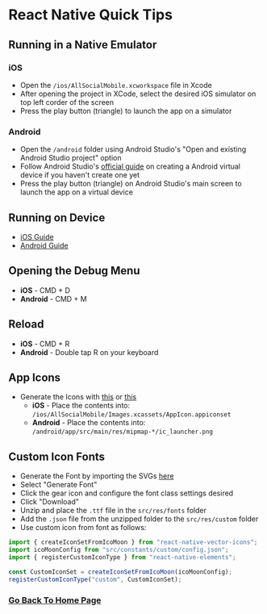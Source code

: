 # React Native Quick Tips

## Running in a Native Emulator

### iOS

-   Open the `/ios/AllSocialMobile.xcworkspace` file in Xcode
-   After opening the project in XCode, select the desired iOS simulator on top left corder of the screen
-   Press the play button (triangle) to launch the app on a simulator

### Android

-   Open the `/android` folder using Android Studio's "Open and existing Android Studio project" option
-   Follow Android Studio's [official guide](https://developer.android.com/studio/run/managing-avds.html#createavd) on creating a Android virtual device if you haven't create one yet
-   Press the play button (triangle) on Android Studio's main screen to launch the app on a virtual device

## Running on Device

-   [iOS Guide](https://facebook.github.io/react-native/docs/running-on-device#running-your-app-on-ios-devices)
-   [Android Guide](https://facebook.github.io/react-native/docs/running-on-device#running-your-app-on-ios-devices)

## Opening the Debug Menu

-   **iOS** - CMD + D
-   **Android** - CMD + M

## Reload

-   **iOS** - CMD + R
-   **Android** - Double tap R on your keyboard

## App Icons

-   Generate the Icons with [this](https://makeappicon.com/) or [this](https://appicon.co/)
    -   **iOS** - Place the contents into: `/ios/AllSocialMobile/Images.xcassets/AppIcon.appiconset`
    -   **Android** - Place the contents into: `/android/app/src/main/res/mipmap-*/ic_launcher.png`

## Custom Icon Fonts

-   Generate the Font by importing the SVGs [here](https://icomoon.io/app/#/select)
-   Select "Generate Font"
-   Click the gear icon and configure the font class settings desired
-   Click "Download"
-   Unzip and place the `.ttf` file in the `src/res/fonts` folder
    <!-- - Run `react-native link` and the font file should be added to the Android and iOS projects -->
-   Add the `.json` file from the unzipped folder to the `src/res/custom` folder
-   Use custom icon from font as follows:

```javascript
import { createIconSetFromIcoMoon } from "react-native-vector-icons";
import icoMoonConfig from "src/constants/custom/config.json";
import { registerCustomIconType } from "react-native-elements";

const CustomIconSet = createIconSetFromIcoMoon(icoMoonConfig);
registerCustomIconType("custom", CustomIconSet);
```

### [Go Back To Home Page](./../README.md)
